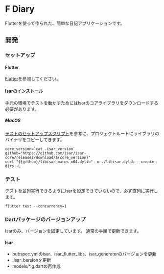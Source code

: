 # F Diary
Flutterを使って作られた、簡単な日記アプリケーションです。

## 開発
### セットアップ
#### Flutter
[Flutter](https://flutter.dev/)を参照してください。
#### Isarのインストール
手元の環境でテストを動かすためにはIsarのコアライブラリをダウンロードする必要があります。

##### MacOS
[テストのセットアップスクリプト](https://github.com/isar/isar/blob/main/packages/isar_test/tool/setup_tests.sh)を参考に、プロジェクトルートにライブラリのバイナリをコピーしてきます。

```console
core_version=`cat .isar_version`
github="https://github.com/isar/isar-core/releases/download/${core_version}"
curl "${github}/libisar_macos_x64.dylib" -o ./libisar.dylib --create-dirs -L
```

### テスト
テストを並列実行できるようにIsarを設定できていないので、必ず直列に実行します。

```console
flutter test --concurrency=1
```

### Dartパッケージのバージョンアップ
Isarのみ、バージョンを固定しています。
通常の手順で更新できます。
#### Isar

- pubspec.ymlのisar、isar_flutter_libs、isar_generatorのバージョンを更新
- .isar_bersionを更新
- models/*.g.dartの再作成
